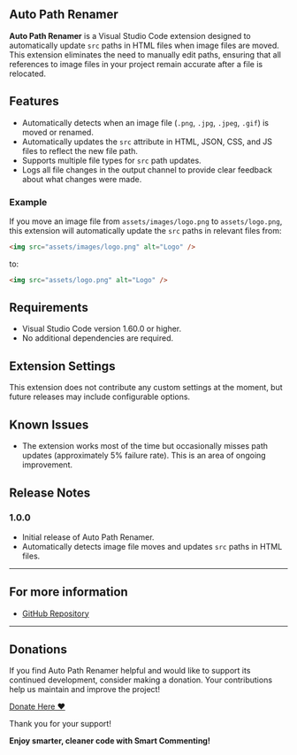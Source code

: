 ## Auto Path Renamer

**Auto Path Renamer** is a Visual Studio Code extension designed to automatically update `src` paths in HTML files when image files are moved. This extension eliminates the need to manually edit paths, ensuring that all references to image files in your project remain accurate after a file is relocated.

## Features

- Automatically detects when an image file (`.png`, `.jpg`, `.jpeg`, `.gif`) is moved or renamed.
- Automatically updates the `src` attribute in HTML, JSON, CSS, and JS files to reflect the new file path.
- Supports multiple file types for `src` path updates.
- Logs all file changes in the output channel to provide clear feedback about what changes were made.

### Example

If you move an image file from `assets/images/logo.png` to `assets/logo.png`, this extension will automatically update the `src` paths in relevant files from:

```html
<img src="assets/images/logo.png" alt="Logo" />
```

to:

```html
<img src="assets/logo.png" alt="Logo" />
```

## Requirements

- Visual Studio Code version 1.60.0 or higher.
- No additional dependencies are required.

## Extension Settings

This extension does not contribute any custom settings at the moment, but future releases may include configurable options.

## Known Issues

- The extension works most of the time but occasionally misses path updates (approximately 5% failure rate). This is an area of ongoing improvement.

## Release Notes

### 1.0.0

- Initial release of Auto Path Renamer.
- Automatically detects image file moves and updates `src` paths in HTML files.

---

## For more information

- [GitHub Repository](https://github.com/DeepakCSGO23/Auto-Image-Path-Updater-VSCode-Extension)

---

## Donations

If you find Auto Path Renamer helpful and would like to support its continued development, consider making a donation. Your contributions help us maintain and improve the project!

[Donate Here ❤️](https://buymeacoffee.com/deepakkn)

Thank you for your support!

**Enjoy smarter, cleaner code with Smart Commenting!**
